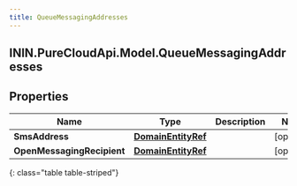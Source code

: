 ```yaml
---
title: QueueMessagingAddresses
---
```

## ININ.PureCloudApi.Model.QueueMessagingAddresses

## Properties

|Name | Type | Description | Notes|
|------------ | ------------- | ------------- | -------------|
| **SmsAddress** | [**DomainEntityRef**](DomainEntityRef.html) |  | [optional] |
| **OpenMessagingRecipient** | [**DomainEntityRef**](DomainEntityRef.html) |  | [optional] |
{: class="table table-striped"}


